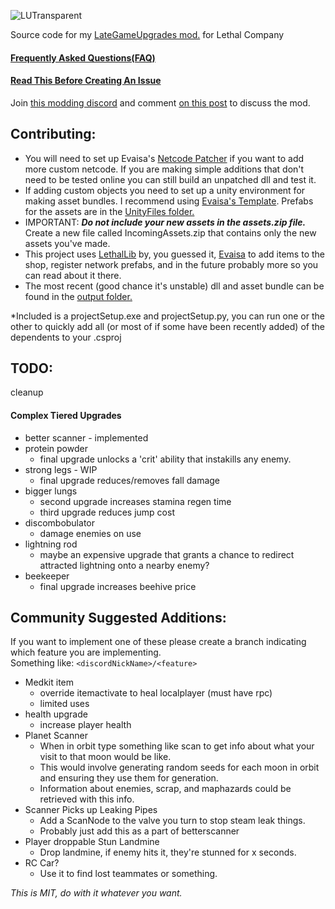 ![LUTransparent](https://github.com/Malcolm-Q/LC-LateGameUpgrades/assets/118214091/a39a7b59-651b-4fa2-8224-cdd9327c02ab)

Source code for my [LateGameUpgrades mod.](https://thunderstore.io/c/lethal-company/p/malco/Lategame_Upgrades/)  for Lethal Company  
#### [Frequently Asked Questions(FAQ)](https://github.com/Malcolm-Q/LC-LateGameUpgrades/issues/60#issue-2051585712)

#### [Read This Before Creating An Issue](https://github.com/Malcolm-Q/LC-LateGameUpgrades/issues/56)

Join [this modding discord](https://discord.gg/hzEcKFSSDX) and comment [on this post](https://discord.com/channels/1168655651455639582/1178407269994594435)  to discuss the mod.


## **Contributing:**
- You will need to set up Evaisa's [Netcode Patcher](https://github.com/EvaisaDev/UnityNetcodeWeaver) if you want to add more custom netcode. If you are making simple additions that don't need to be tested online you can still build an unpatched dll and test it.  
- If adding custom objects you need to set up a unity environment for making asset bundles. I recommend using [Evaisa's Template](https://github.com/EvaisaDev/LethalCompanyUnityTemplate). Prefabs for the assets are in the [UnityFiles folder.](/UnityFiles/)  
- IMPORTANT: ***Do not include your new assets in the assets.zip file.*** Create a new file called IncomingAssets<name>.zip that contains only the new assets you've made.  
- This project uses [LethalLib](https://github.com/EvaisaDev/LethalLib) by, you guessed it, [Evaisa](https://ko-fi.com/evaisa) to add items to the shop, register network prefabs, and in the future probably more so you can read about it there.  
- The most recent (good chance it's unstable) dll and asset bundle can be found in the [output folder.](/output/)  

*Included is a projectSetup.exe and projectSetup.py, you can run one or the other to quickly add all (or most of if some have been recently added) of the dependents to your .csproj

## **TODO:**
cleanup
#### Complex Tiered Upgrades
* better scanner - implemented
* protein powder
    * final upgrade unlocks a 'crit' ability that instakills any enemy.
* strong legs - WIP
    * final upgrade reduces/removes fall damage
* bigger lungs
    * second upgrade increases stamina regen time
    * third upgrade reduces jump cost
* discombobulator
    * damage enemies on use
* lightning rod
    * maybe an expensive upgrade that grants a chance to redirect attracted lightning onto a nearby enemy?
* beekeeper
    * final upgrade increases beehive price

## **Community Suggested Additions:**
If you want to implement one of these please create a branch indicating which feature you are implementing.  
Something like: `<discordNickName>/<feature>` 
* Medkit item
    * override itemactivate to heal localplayer (must have rpc)
    * limited uses
* health upgrade
    * increase player health
* Planet Scanner
    * When in orbit type something like scan <moon> to get info about what your visit to that moon would be like.
    * This would involve generating random seeds for each moon in orbit and ensuring they use them for generation.
    * Information about enemies, scrap, and maphazards could be retrieved with this info.
* Scanner Picks up Leaking Pipes
    * Add a ScanNode to the valve you turn to stop steam leak things.
    * Probably just add this as a part of betterscanner
* Player droppable Stun Landmine
    * Drop landmine, if enemy hits it, they're stunned for x seconds.
* RC Car?
    * Use it to find lost teammates or something.


*This is MIT, do with it whatever you want.*
